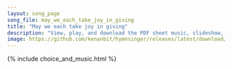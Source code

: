 ```yaml
---
layout: song_page
song_file: may_we_each_take_joy_in_giving
title: "May we each take joy in giving"
description: "View, play, and download the PDF sheet music, slideshow, and audio. Lyrics: May we each take joy in giving with a spirit large and free to our neighbors and the strangers, fostering community. ... english secular 4part chords"
image: https://github.com/kenanbit/hymnsinger/releases/latest/download/may_we_each_take_joy_in_giving-trad.png
---
```


{% include choice_and_music.html %}
